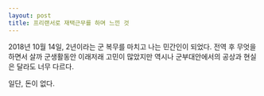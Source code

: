 ```yaml
---
layout: post
title: 프리랜서로 재택근무를 하며 느낀 것
---
```


2018년 10월 14일, 2년이라는 군 복무를 마치고 나는 민간인이 되었다. 전역 후 무엇을 하면서 살까 군생활동안 이래저래 고민이 많았지만 역시나 군부대안에서의 공상과 현실은 달라도 너무 다르다. 

일단, 돈이 없다.


